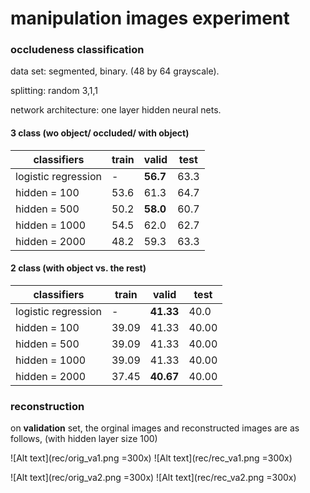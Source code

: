 # manipulation images experiment

### occludeness classification

data set: segmented, binary. (48 by 64 grayscale).

splitting: random 3,1,1

network architecture: one layer hidden neural nets.

#### 3 class (wo object/ occluded/ with object)

| classifiers | train | valid | test|
| ------------ | ------------- | ------------ |------------ |
| logistic regression | -   | **56.7** |63.3|
| hidden = 100 | 53.6  | 61.3 | 64.7|
| hidden = 500 | 50.2  | **58.0** | 60.7|
| hidden = 1000 | 54.5  | 62.0 |62.7|
| hidden = 2000 | 48.2 | 59.3 |63.3|

#### 2 class (with object vs. the rest)

| classifiers | train | valid | test|
| ------------ | ------------- | ------------ |------------ |
| logistic regression | -   | **41.33** |40.0|
| hidden = 100 | 39.09  | 41.33 | 40.00|
| hidden = 500 | 39.09  | 41.33 | 40.00|
| hidden = 1000 | 39.09  | 41.33 |40.00|
| hidden = 2000 | 37.45 | **40.67** |40.00|


### reconstruction 

on **validation** set, the orginal images and reconstructed images are as follows,
(with hidden layer size 100)

![Alt text](rec/orig_va1.png =300x)
![Alt text](rec/rec_va1.png =300x)

![Alt text](rec/orig_va2.png =300x)
![Alt text](rec/rec_va2.png =300x)


